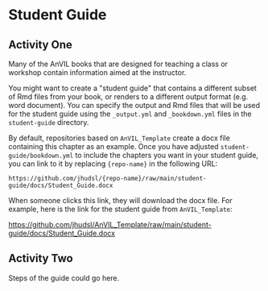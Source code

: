 
# Student Guide

## Activity One

Many of the AnVIL books that are designed for teaching a class or workshop contain information aimed at the instructor.

You might want to create a "student guide" that contains a different subset of Rmd files from your book, or renders to a different output format (e.g. word document). You can specify the output and Rmd files that will be used for the student guide using the `_output.yml` and `_bookdown.yml` files in the `student-guide` directory.

By default, repositories based on `AnVIL_Template` create a docx file containing this chapter as an example. Once you have adjusted `student-guide/bookdown.yml` to include the chapters you want in your student guide, you can link to it by replacing `{repo-name}` in the following URL:

`https://github.com/jhudsl/{repo-name}/raw/main/student-guide/docs/Student_Guide.docx`

When someone clicks this link, they will download the docx file. For example, here is the link for the student guide from `AnVIL_Template`:

https://github.com/jhudsl/AnVIL_Template/raw/main/student-guide/docs/Student_Guide.docx

## Activity Two

Steps of the guide could go here.
